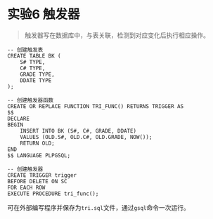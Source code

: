 # 实验6 触发器

> 触发器写在数据库中，与表关联，检测到对应变化后执行相应操作。

```pgsql
-- 创建触发表
CREATE TABLE BK (
    S# TYPE,
    C# TYPE,
    GRADE TYPE,
    DDATE TYPE
);

-- 创建触发器函数
CREATE OR REPLACE FUNCTION TRI_FUNC() RETURNS TRIGGER AS
$$
DECLARE
BEGIN
    INSERT INTO BK (S#, C#, GRADE, DDATE)
    VALUES (OLD.S#, OLD.C#, OLD.GRADE, NOW());
    RETURN OLD;
END
$$ LANGUAGE PLPGSQL;

-- 创建触发器
CREATE TRIGGER trigger
BEFORE DELETE ON SC
FOR EACH ROW
EXECUTE PROCEDURE tri_func();
```

可在外部编写程序并保存为`tri.sql`​文件，通过`gsql`​命令一次运行。
